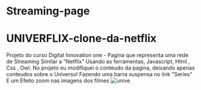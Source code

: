 # Streaming-page
# UNIVERFLIX-clone-da-netflix
  Projeto do curso Digital Innovation one -
  Pagina que representa uma rede de Streaming Similar a "Netflix"
  Usando as ferramentas, Javascript, Html , Css , Owl.
  No projeto eu modifiquei o conteudo da pagina, deixando apenas conteudos sobre o Universo!
  Fazendo uma barra suspensa no link "Series"
  E um Efeito zoom nas imagens dos filmes
![unive](https://user-images.githubusercontent.com/74563207/151850810-57275266-dd6d-4446-8c77-f7ce5e7a1f5f.jpg)
